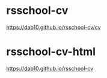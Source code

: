 # rsschool-cv
https://dab10.github.io/rsschool-cv/cv
# rsschool-cv-html
https://dab10.github.io/rsschool-cv
